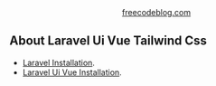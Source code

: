 <p align="center">
<a href="https://www.freecodeblog.com" target="_blank"><img src="https://www.freecodeblog.com/fcb-16.png" width="16">freecodeblog.com</a>
</p>

## About Laravel Ui Vue Tailwind Css


- [Laravel Installation](https://www.freecodeblog.com/posts/how-to-install-any-kind-of-laravel-version).
- [Laravel Ui Vue Installation](https://www.freecodeblog.com/posts/install-laravel-ui-package-in-any-kind-of-laravel-version).